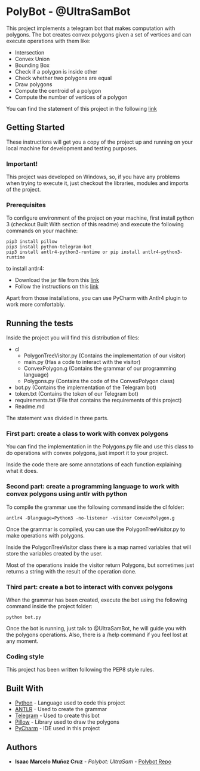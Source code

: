 # PolyBot - @UltraSamBot

This project implements a telegram bot that makes computation with polygons. The bot creates convex polygons given a set of vertices and can execute operations with them like:
* Intersection
* Convex Union
* Bounding Box
* Check if a polygon is inside other
* Check whether two polygons are equal
* Draw polygons
* Compute the centroid of a polygon
* Compute the number of vertices of a polygon

You can find the statement of this project in the following [link](https://github.com/jordi-petit/lp-polimomis-2020)

## Getting Started

These instructions will get you a copy of the project up and running on your local machine for development and testing purposes.


### Important!

This project was developed on Windows, so, if you have any problems when trying to execute it, just checkout the libraries, modules and imports of the project.


### Prerequisites

To configure environment of the project on your machine, first install python 3 (checkout Built With section of this readme) and execute the following commands on your machine:

```
pip3 install pillow
pip3 install python-telegram-bot
pip3 install antlr4-python3-runtime or pip install antlr4-python3-runtime

```
to install antlr4:
* Download the jar file from this [link](https://www.antlr.org/download.html)
* Follow the instructions on this [link](https://github.com/antlr/antlr4/blob/master/doc/getting-started.md)

Apart from those installations, you can use PyCharm with Antlr4 plugin to work more comfortably.

## Running the tests

Inside the project you will find this distribution of files:
* cl
	* PolygonTreeVisitor.py (Contains the implementation of our visitor)
	* main.py (Has a code to interact with the visitor)
	* ConvexPolygon.g (Contains the grammar of our programming language)
	* Polygons.py (Contains the code of the ConvexPolygon class)
* bot.py (Contains the implementation of the Telegram bot)
* token.txt (Contains the token of our Telegram bot)
* requirements.txt (File that contains the requirements of this project)
* Readme.md

The statement was divided in three parts.

### First part: create a class to work with convex polygons
You can find the implementation in the Polygons.py file and use this class to do operations with convex polygons, just import it to your project.

Inside the code there are some annotations of each function explaining what it does.

### Second part: create a programming language to work with convex polygons using antlr with python

To compile the grammar use the following command inside the cl folder:
```
antlr4 -Dlanguage=Python3 -no-listener -visitor ConvexPolygon.g
```

Once the grammar is compiled, you can use the PolygonTreeVisitor.py to make operations with polygons.

Inside the PolygonTreeVisitor class there is a map named variables that will store the variables created by the user.

Most of the operations inside the visitor return Polygons, but sometimes just returns a string with the result of the operation done.

### Third part: create a bot to interact with convex polygons
When the grammar has been created, execute the bot using the following command inside the project folder:
````
python bot.py
````
Once the bot is running, just talk to @UltraSamBot, he will guide you with the polygons operations. Also, there is a /help command if you feel lost at any moment.
### Coding style

This project has been written following the PEP8 style rules.

## Built With

* [Python](https://docs.python.org/3/) - Language used to code this project
* [ANTLR](https://www.antlr.org/download.html) - Used to create the grammar
* [Telegram](https://core.telegram.org/bots) - Used to create this bot
* [Pillow](https://xn--llions-yua.jutge.org/grafics/) - Library used to draw the polygons
* [PyCharm](https://www.jetbrains.com/es-es/pycharm/) - IDE used in this project

## Authors

* **Isaac Marcelo Muñoz Cruz** - *Polybot: UltraSam* - [Polybot Repo](https://github.com/immunoz/PolyBot-LP-2021-Q1)
